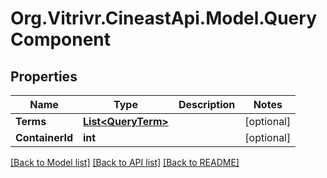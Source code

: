
# Org.Vitrivr.CineastApi.Model.QueryComponent

## Properties

Name | Type | Description | Notes
------------ | ------------- | ------------- | -------------
**Terms** | [**List&lt;QueryTerm&gt;**](QueryTerm.md) |  | [optional] 
**ContainerId** | **int** |  | [optional] 

[[Back to Model list]](../README.md#documentation-for-models)
[[Back to API list]](../README.md#documentation-for-api-endpoints)
[[Back to README]](../README.md)

